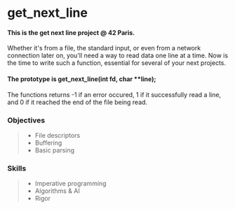 # get_next_line
#### This is the get next line project @ 42 Paris.

Whether it's from a file, the standard input, or even from a network connection later on, you'll need a way to read data one line at a time. Now is the time to write such a function, essential for several of your next projects.

#### The prototype is get_next_line(int fd, char **line);
The functions returns -1 if an error occured, 1 if it successfully read a line, and 0 if it reached the end of the file being read.

### Objectives
> - File descriptors 
> - Buffering 
> - Basic parsing 
### Skills
> - Imperative programming
> - Algorithms & AI
> - Rigor
